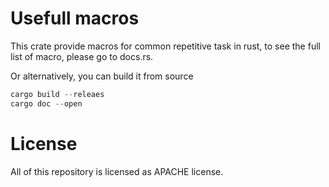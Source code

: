 # Usefull macros
This crate provide macros for common repetitive task in rust, to see the full list of macro, please 
go to docs.rs.

Or alternatively, you can build it from source

```rust
cargo build --releaes
cargo doc --open
```

# License
All of this repository is licensed as APACHE license.